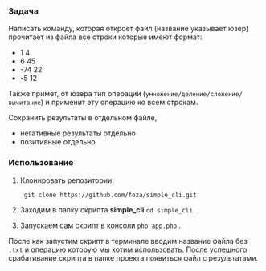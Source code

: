 ### Задача 
Написать команду, которая откроет файл (название указывает юзер)
прочитает из файла все строки которые имеют формат:

* 1 4 
* 6 45
* -74 22
* -5 12

Также примет, от юзера тип операции (`умножение/деление/сложение/вычитание`)
и применит эту операцию ко всем строкам.

Сохранить результаты в отдельном файле,
- негативные результаты отдельно
- позитивные отдельно

### Использование

1. Клонировать репозитории.

        git clone https://github.com/foza/simple_cli.git

2. Заходим в папку скрипта **simple_cli** `cd simple_cli`.

3. Запускаем сам скрипт в консоли `php app.php` .

После как запустим скрипт в терминале вводим название файла без `.txt` и операцию которую мы хотим использовать.
После успешного срабативание скрипта в папке проекта появиться файл с результатами.


